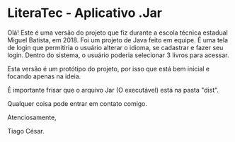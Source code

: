 # LiteraTec - Aplicativo .Jar
Olá! Este é uma versão do projeto que fiz durante a escola técnica estadual Miguel Batista, em 2018. Foi um projeto de Java feito em equipe. É uma tela de login que permitiria o usuário alterar o idioma, se cadastrar e fazer seu login. Dentro do sistema, o usuário poderia selecionar 3 livros para acessar. 

Esta versão é um protótipo do projeto, por isso que está bem inicial e focando apenas na ideia.

É importante frisar que o arquivo Jar (O executável) está na pasta "dist".


Qualquer coisa pode entrar em contato comigo.

Atenciosamente,

Tiago César.
